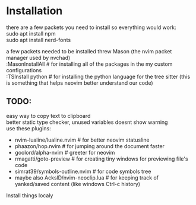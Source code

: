 # Installation
there are a few packets you need to install so everything would work: <br />
sudo apt install npm <br />
sudo apt install nerd-fonts

a few packets needed to be installed threw Mason (the nvim packet manager used by nvchad) <br />
:MasonInstallAll  # for installing all of the packages in the my custom configurations <br />
:TSInstall python # for installing the python language for the tree sitter (this is something that helps neovim better understand our code)

##  TODO:
easy way to copy text to clipboard <br />
better static type checker, unused variables doesnt show warning<br />
use these plugins:
- nvim-lualine/lualine.nvim # for better neovim statusline
- phaazon/hop.nvim # for jumping around the document faster
- goolord/alpha-nvim # greeter for neovim
- rmagatti/goto-preview # for creating tiny windows for previewing file's code
- simrat39/symbols-outline.nvim # for code symbols tree
- maybe also AckslD/nvim-neoclip.lua # for keeping track of yanked/saved content (like windows Ctrl-c history)

Install things localy
